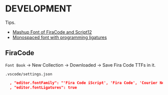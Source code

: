 # DEVELOPMENT

Tips.

- [Mashup Font of FiraCode and Script12](https://github.com/kencrocken/FiraCodeiScript)
- [Monospaced font with programming ligatures](https://github.com/tonsky/FiraCode)

## FiraCode

`Font Book` -> New Collection -> Downloaded -> Save Fira Code TTFs in it.

`.vscode/settings.json`

```json
  , "editor.fontFamily": "'Fira Code iScript', 'Fira Code', 'Courier New', Consolas, monospace"
  , "editor.fontLigatures": true
```
